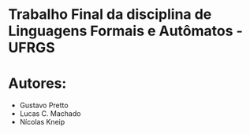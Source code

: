 # Trabalho Final da disciplina de Linguagens Formais e Autômatos - UFRGS
# Autores:
- Gustavo Pretto
- Lucas C. Machado 
- Nícolas Kneip

